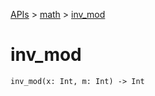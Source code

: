 [APIs](../index.md) > [math](./index.md) > [inv_mod]()

# inv_mod

```
inv_mod(x: Int, m: Int) -> Int
```
